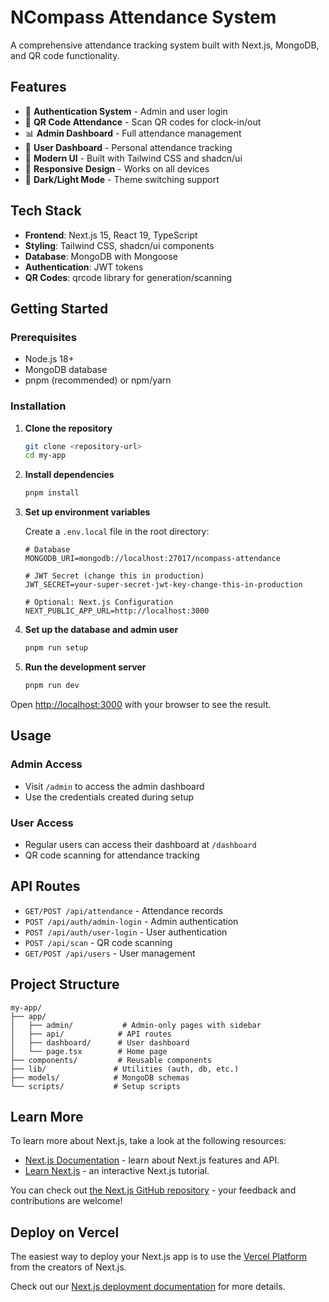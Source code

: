 # NCompass Attendance System

A comprehensive attendance tracking system built with Next.js, MongoDB, and QR code functionality.

## Features

- 🔐 **Authentication System** - Admin and user login
- 📱 **QR Code Attendance** - Scan QR codes for clock-in/out
- 📊 **Admin Dashboard** - Full attendance management
- 👥 **User Dashboard** - Personal attendance tracking
- 🎨 **Modern UI** - Built with Tailwind CSS and shadcn/ui
- 📱 **Responsive Design** - Works on all devices
- 🌙 **Dark/Light Mode** - Theme switching support

## Tech Stack

- **Frontend**: Next.js 15, React 19, TypeScript
- **Styling**: Tailwind CSS, shadcn/ui components
- **Database**: MongoDB with Mongoose
- **Authentication**: JWT tokens
- **QR Codes**: qrcode library for generation/scanning

## Getting Started

### Prerequisites

- Node.js 18+
- MongoDB database
- pnpm (recommended) or npm/yarn

### Installation

1. **Clone the repository**
   ```bash
   git clone <repository-url>
   cd my-app
   ```

2. **Install dependencies**
   ```bash
   pnpm install
   ```

3. **Set up environment variables**

   Create a `.env.local` file in the root directory:
   ```env
   # Database
   MONGODB_URI=mongodb://localhost:27017/ncompass-attendance

   # JWT Secret (change this in production)
   JWT_SECRET=your-super-secret-jwt-key-change-this-in-production

   # Optional: Next.js Configuration
   NEXT_PUBLIC_APP_URL=http://localhost:3000
   ```

4. **Set up the database and admin user**
   ```bash
   pnpm run setup
   ```

5. **Run the development server**
   ```bash
   pnpm run dev
   ```

Open [http://localhost:3000](http://localhost:3000) with your browser to see the result.

## Usage

### Admin Access
- Visit `/admin` to access the admin dashboard
- Use the credentials created during setup

### User Access
- Regular users can access their dashboard at `/dashboard`
- QR code scanning for attendance tracking

## API Routes

- `GET/POST /api/attendance` - Attendance records
- `POST /api/auth/admin-login` - Admin authentication
- `POST /api/auth/user-login` - User authentication
- `POST /api/scan` - QR code scanning
- `GET/POST /api/users` - User management

## Project Structure

```
my-app/
├── app/
│   ├── admin/           # Admin-only pages with sidebar
│   ├── api/            # API routes
│   ├── dashboard/      # User dashboard
│   └── page.tsx        # Home page
├── components/         # Reusable components
├── lib/               # Utilities (auth, db, etc.)
├── models/            # MongoDB schemas
└── scripts/           # Setup scripts
```

## Learn More

To learn more about Next.js, take a look at the following resources:

- [Next.js Documentation](https://nextjs.org/docs) - learn about Next.js features and API.
- [Learn Next.js](https://nextjs.org/learn) - an interactive Next.js tutorial.

You can check out [the Next.js GitHub repository](https://github.com/vercel/next.js) - your feedback and contributions are welcome!

## Deploy on Vercel

The easiest way to deploy your Next.js app is to use the [Vercel Platform](https://vercel.com/new?utm_medium=default-template&filter=next.js&utm_source=create-next-app&utm_campaign=create-next-app-readme) from the creators of Next.js.

Check out our [Next.js deployment documentation](https://nextjs.org/docs/app/building-your-application/deploying) for more details.
